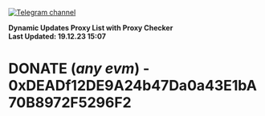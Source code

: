 [![Telegram channel](https://img.shields.io/endpoint?url=https://runkit.io/damiankrawczyk/telegram-badge/branches/master?url=https://t.me/n4z4v0d)](https://t.me/n4z4v0d) 

**Dynamic Updates Proxy List with Proxy Checker**  
**Last Updated: 19.12.23 15:07**

# DONATE (_any evm_) - 0xDEADf12DE9A24b47Da0a43E1bA70B8972F5296F2
